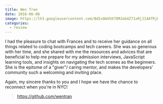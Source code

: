 ```yaml
---
title: Wen Tran
date: 2016-06-06
image: https://lh3.googleusercontent.com/Bd2v8mVhX7OMJeb4Z71xRjJ14AfRjQaCw4P52RmL0mvwoloqANoNv4mxAFtoK67o6hLmg8T1e6eNwF3TQpiAWIoRUL1pS1Tpb1kzkyXen0nh5Mc5vSaXawDo5Oim8DVQPdBkGn-6uscCT0CSyoD6LoUYAmN6y8jgiGnIZGROUurAqcmjPTPUpJPkTZs3bodS2SA1FuR6KDlunzzjR_PF5xakVHGdGbNaTPwMTYgwA9GdBaApk_m0wrStXJC8RDquWz5Oe661mXADukSYi4FgUtXrewwEyZP0Sey95uVG_Ot8buEDR7G5bVe3dS7kgOucv_54bT7NmoGgSq9HbWmh6KfW94C6_CP3eavUUIJyVcOh4hEsPzAVishkper71bj5L1MR_kXEBynv5NF5izVYK_FvO7EGcxX_0CUfnpzGuO61r7yK2kK5ytxAdssYBPTw8UBx9LytmNx7AxDXon6w3DZQR81WSKo1Hmmtwud4yC-Z2UnlmOwn7DTze2JWlt95BjOi3tW5mOlkgbdSRHsxfmei-1Uwb1CDEMnBEuSaNVueCkZ981YhvyW7bKZNPtcLSVpK8xpz97ms_ObpOtqFrmufONZyJ2BzPhoRoOUNS_zcT2-4ZazXRFPPGHyFb4pU=s460-no
categories:
  - review
---
```


I had the pleasure to chat with Frances and to receive her guidance on all things related to coding bootcamps and tech careers. She was so generous with her time, and she shared with me the resources and advices that are beneficial to help me prepare for my admission interviews, JavaScript learning tools, and insights on navigating the tech scenes as the beginners. She is the epitome of a "giver"/ caring mentor, and makes the developers' community such a welcoming and inviting place.

Again, my sincere thanks to you and I hope we have the chance to reconnect when you're in NYC!

> https://github.com/wentran
